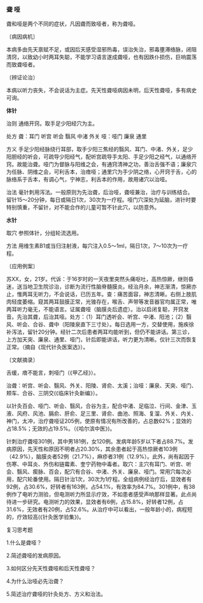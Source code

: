 ### 聋 哑

聋和哑是两个不同的症状，凡因聋而致哑者，称为聋哑。

〔病因病机〕

本病多由先天禀赋不足，或因后天感受湿邪热毒，误治失治，邪毒壅滞络脉，闭阻清窍，以致幼小时两耳失聪，不能学习语言遂成聋哑，也有因跌仆损伤，巨响震荡而致聋哑者。

〔辨证论治〕	

本病以听力丧失，不会说话为主症。先天性聋哑病因未明，后天性聋哑，多有病史可询。

**体针**

治则  通络开窍。取手足少阳经穴为主。		
	
处方  聋：耳门  听宫  听会  翳风  中渚  外关  哑：哑门  廉泉  通里		

方义  手足少阳经脉绕行耳部，取手少阳三焦经的翳风、耳门、中渚、外关，足少阳胆经的听会，可疏导少阳经气，配听宫疏导手太阳、手足少阳之经气，以通络开窍。故能治聋。哑门为督脉与阳维之会，有通窍清神之功，善治舌强不语；廉泉穴为任脉、阴维之会，可利舌本，治瘖哑；通里穴为手少阴之络，心开窍于舌，心的脉络系于舌本，有调心气，宁神志，利舌本的作用，故用诸穴以治哑。

治法  毫针刺用泻法。一般原则为先治聋，后治哑，聋哑兼治，治疗与训练结合。留针15〜20分钟，每日或隔日1次，30次为一疗程。哑门穴深处为延脑，进针时要特别慎重，不留针，对不能合作的儿童可暂不针此穴，以防意外。

**水针**

取穴  参照体针，分组轮流选用。

方法  用维生素B1或当归注射液，每穴注入0.5〜1ml，隔日1次，7〜10次为一疗程。

〔应用例案〕

苏XX，女，21岁。代诉：于16岁时的一天夜里突然头痛呕吐，高热惊厥，继则昏迷，送当地卫生院诊治，诊断为流行性脑脊髓膜炎。经治月余，神志渐清，惊厥亦止，惟两耳无听力，不会说话，已历五年。查：痛苦面容，神志清晰。右侧上肢肌肉轻度萎缩。窥其两耳鼓膜正常，光锥存在，喉舌、声带等发音器官均属正常，唯两耳听力毫无，不能语言。证属聋哑（脑膜炎后遗症）。治以启闭复聪，开窍发音。先治其聋，后治其哑。处方：（1）耳门透听会、听宫、中渚、阳池；（2）翳风、听会、合谷、聋中（阳陵泉直下三寸处）。每日选用一方，交替使用，施疾徐补泻法，留针20分钟。经针二次后患者两耳均能听到，但仍不能讲话。第三诊，上方加天突、廉泉、通里、哑门，针后即能讲话，听力更为清晰。仅针三次而恢复正常。（摘自《现代针灸医案选》）。

〔文献摘录〕

舌缓，瘖不能言，刺哑门（《甲乙经》）。

治聋：听宫、听会、翳风、外关、阳陵、肾俞、太溪；治哑：廉泉、天突、哑门、颊车、合谷、三阴交(《临床针灸新编》）。

以针灸百会、哑门、听会、翳风，合谷为主，配合中渚、足临泣、行间、金津、玉液、风府、风池、膈俞、肝俞、足三里、肾俞、曲池、照海、复溜、外关、内关、神门，太冲，治疗聋哑证205例，使原有情况有所改善的，占总数62%；显效的占18.5%；无效的占19.5%。（《哈尔滨中医》)。

针刺治疗聋哑301例，其中男181例，女120例。发病年龄5岁以下者占88.7%。发病原因，先天性和原因不明者占20.30%，其余患者起于高热惊厥者103例（42.9%），脑膜炎者52例（21.7%），麻疹者31例（12.9%）。此外，尚有起因于伤寒、中耳炎、外伤和链霉素、奎宁药物中毒者。取穴：主穴有耳门、听宫、听会、翳风、瘈脉、百会，配穴有合谷、中渚、外关、廉泉、哑门。常用穴每次必用，配穴轮番使用。隔日针治1次，30次为1疗程。全组病例经治疗后，显效者有92例，占30.6%，好转者有163例，占54.1%，有效率为84.7%。301例中，有38例作了电听力测验，但电测听力所显示疗效，不如患者感受声响那样显著。此点尚待进一步研究。电测听力的效果，显效者有6例，占15.8%，好转者12例，占31.6%，无效者有20例，占52.6%。从治疗中可以看出，一般年龄小的，病程短的，疗效较高(《针灸医学验集》)。

复习思考题 

1.什么是聋哑？

2.简述聋哑的发病原因。

3.如何区分先天性聋哑和后天性聋哑？

4.为什么治哑必先治聋？

5.简述治疗聋哑的针灸处方、方义和治法。
